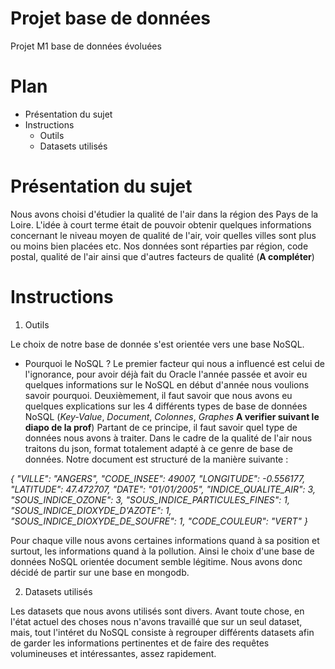 # Projet base de données 
Projet M1 base de données évoluées

# Plan

* Présentation du sujet
* Instructions
  * Outils
  * Datasets utilisés


# Présentation du sujet 

Nous avons choisi d'étudier la qualité de l'air dans la région des Pays de la Loire.
L'idée à court terme était de pouvoir obtenir quelques informations concernant le niveau moyen de qualité de l'air, voir quelles villes sont plus ou moins bien placées etc.
Nos données sont réparties par région, code postal, qualité de l'air ainsi que d'autres facteurs de qualité (**A compléter**)

# Instructions 

1. Outils

Le choix de notre base de donnée s'est orientée vers une base NoSQL.
 * Pourquoi le NoSQL ?
Le premier facteur qui nous a influencé est celui de l'ignorance, pour avoir déjà fait du Oracle l'année passée et avoir eu quelques informations sur le NoSQL en début d'année nous voulions savoir pourquoi.
 Deuxièmement, il faut savoir que nous avons eu quelques explications sur les 4 différents types de base de données NoSQL (*Key-Value*, *Document*, *Colonnes*, *Graphes* **A verifier suivant le diapo de la prof**)
 Partant de ce principe, il faut savoir quel type de données nous avons à traiter. Dans le cadre de la qualité de l'air nous traitons du json, format totalement adapté à ce genre de base de données. Notre document est structuré de la manière suivante : 
 
  *{
   "VILLE": "ANGERS",
   "CODE_INSEE": 49007,
   "LONGITUDE": -0.556177,
   "LATITUDE": 47.472707,
   "DATE": "01/01/2005",
   "INDICE_QUALITE_AIR": 3,
   "SOUS_INDICE_OZONE": 3,
   "SOUS_INDICE_PARTICULES_FINES": 1,
   "SOUS_INDICE_DIOXYDE_D'AZOTE": 1,
   "SOUS_INDICE_DIOXYDE_DE_SOUFRE": 1,
   "CODE_COULEUR": "VERT"
  }*
  
 Pour chaque ville nous avons certaines informations quand à sa position et surtout, les informations quand à la pollution.
 Ainsi le choix d'une base de données NoSQL orientée document semble légitime.
  Nous avons donc décidé de partir sur une base en mongodb.
  
  
2. Datasets utilisés

Les datasets que nous avons utilisés sont divers.
Avant toute chose, en l'état actuel des choses nous n'avons travaillé que sur un seul dataset, mais, tout l'intéret du NoSQL consiste à regrouper différents datasets afin de garder les informations pertinentes et de faire des requêtes volumineuses et intéressantes, assez rapidement.
